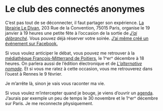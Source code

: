 # Le club des connectés anonymes

C’est pas tout de se déconnecter, il faut partager son expérience. [La librairie Le Divan](http://www.librairie-ledivan.com/librairie.php), 203 Rue de la Convention, 75015 Paris, organise le 19 janvier à 19 heures une petite fête à l’occasion de la sortie de [*J’ai débranché*](https://tcrouzet.com/jai-debranche/). Vous pouvez déjà réserver votre soirée. [J’ai même créé un événement sur Facebook.](http://www.facebook.com/events/193875637363586/)<span id="more-22512"></span>

Si vous voulez anticiper le débat, vous pouvez me retrouver à la [médiathèque François-Mitterrand de Poitiers](http://lepetiteconomiste.com/L-impact-du-numerique-dans-nos-3160), le 1^er^ décembre à 18 heures. On parlera aussi de l’édition électronique et de [*L’alternative nomade*](https://tcrouzet.com/alternative-nomade/). Et si vous me ratez à cette occasion, vous me retrouverez dans l’ouest à Rennes le 9 février.

Je m’arrête là, sinon je vais vous raconter ma vie.

Si vous voulez m’intercepter quand je bouge, je viens d’ouvrir un [agenda](https://tcrouzet.com/agenda/). J’aurais par exemple un peu de temps le 30 novembre et le 1^er^ décembre sur Paris. Je me reconnecte physiquement.